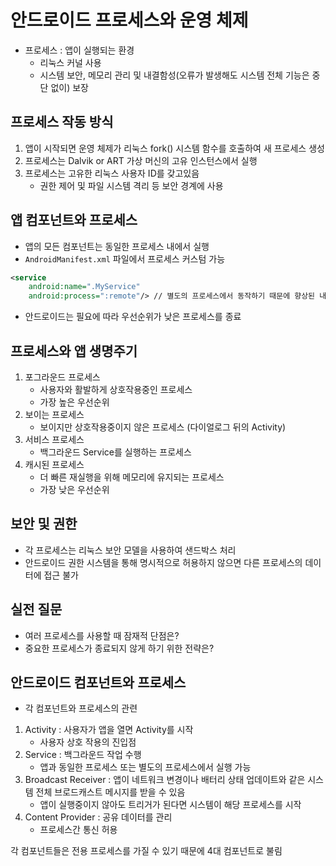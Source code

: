 # 안드로이드 프로세스와 운영 체제
- 프로세스 : 앱이 실행되는 환경
   - 리눅스 커널 사용
   - 시스템 보안, 메모리 관리 및 내결함성(오류가 발생해도 시스템 전체 기능은 중단 없이) 보장
## 프로세스 작동 방식
1. 앱이 시작되면 운영 체제가 리눅스 fork() 시스템 함수를 호출하여 새 프로세스 생성
2. 프로세스는 Dalvik or ART 가상 머신의 고유 인스턴스에서 실행
3. 프로세스는 고유한 리눅스 사용자 ID를 갖고있음
   - 권한 제어 및 파일 시스템 격리 등 보안 경계에 사용
## 앱 컴포넌트와 프로세스
- 앱의 모든 컴포넌트는 동일한 프로세스 내에서 실행
- `AndroidManifest.xml` 파일에서 프로세스 커스텀 가능
```xml
<service
    android:name=".MyService"
    android:process=":remote"/> // 별도의 프로세스에서 동작하기 때문에 향상된 내결함성을 보장
```
- 안드로이드는 필요에 따라 우선순위가 낮은 프로세스를 종료
## 프로세스와 앱 생명주기
1. 포그라운드 프로세스
   - 사용자와 활발하게 상호작용중인 프로세스
   - 가장 높은 우선순위
2. 보이는 프로세스
   - 보이지만 상호작용중이지 않은 프로세스 (다이얼로그 뒤의 Activity)
3. 서비스 프로세스
   - 백그라운드 Service를 실행하는 프로세스
4. 캐시된 프로세스
   - 더 빠른 재실행을 위해 메모리에 유지되는 프로세스
   - 가장 낮은 우선순위

## 보안 및 권한
- 각 프로세스는 리눅스 보안 모델을 사용하여 샌드박스 처리
- 안드로이드 권한 시스템을 통해 명시적으로 허용하지 않으면 다른 프로세스의 데이터에 접근 불가

## 실전 질문
- 여러 프로세스를 사용할 때 잠재적 단점은?
- 중요한 프로세스가 종료되지 않게 하기 위한 전략은?

## 안드로이드 컴포넌트와 프로세스
- 각 컴포넌트와 프로세스의 관련
1. Activity : 사용자가 앱을 열면 Activity를 시작
   - 사용자 상호 작용의 진입점
2. Service : 백그라운드 작업 수행
   - 앱과 동일한 프로세스 또는 별도의 프로세스에서 실행 가능
3. Broadcast Receiver : 앱이 네트워크 변경이나 배터리 상태 업데이트와 같은 시스템 전체 브로드캐스트 메시지를 받을 수 있음
   - 앱이 실행중이지 않아도 트리거가 된다면 시스템이 해당 프로세스를 시작
4. Content Provider : 공유 데이터를 관리
   - 프로세스간 통신 허용

각 컴포넌트들은 전용 프로세스를 가질 수 있기 때문에 4대 컴포넌트로 불림